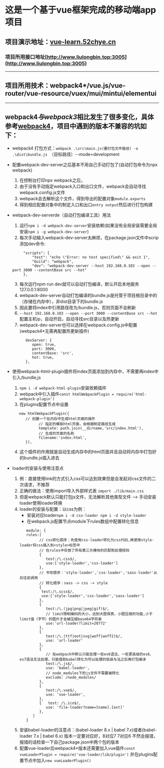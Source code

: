 # 这是一个基于vue框架完成的移动端app项目

## 项目演示地址：[vue-learn.52chye.cn](vue-learn.52chye.cn)

### 项目所用接口地址[http://www.liulongbin.top:3005](http://www.liulongbin.top:3005)
---
## 项目所用技术：webpack4*/vue.js/vue-router/vue-resource/vuex/mui/mintui/elementui
---
## webpack4*与webpack3*相比发生了很多变化，具体参考[webpack4](https://www.webpackjs.com/concepts/)，项目中遇到的版本不兼容的坑如下：
- webpack4 打包方式：`webpack .\src\main.js(要打包文件路径) -o .\dist\bundle.js `（目标路径）--mode=development

- 配置webpack-dev-server之后基本不用自己手动打包了(自动打包命令为npx webpack)
   1. 在控制台打印npx webpack之后，
   2. 由于没有手动指定webpack入口和出口文件，webpack会自动寻找webpack.config.js文件
   3. webpack会去解析这个文件，得到导出的配置对象`module.exports`
   4. 得到相应配置对象中的制定入口和出口`entry output`然后进行打包构建

- webpack-dev-serverde（自动打包编译工具）用法
   1. 运行`npm i -d webpack-dev-server`安装依赖(如果没有全局安装需要全局安装`npm i -g webpack-dev-server`)
   2. 每次手动输入webpack-dev-server太麻烦，在package.json文件中scrip添加dev命令:
   ```
        "scripts": {
            "test": "echo \"Error: no test specified\" && exit 1",
            "build": "webpack",
            "dev": "webpack-dev-server --host 192.168.0.103 --open --port 3000 --contentBase src --hot"
        },
   ```
   3. 每次运行npm run dev就可以自动打包编译，默认开启本地服务127.0.0.1:8000
   4. webpack-dev-server自动打包编译的bundle.js是托管于项目根目录中的（存储在内存中），非dist目录下的bundle.js
   5. 因此要将index中引用路径改为/bundle.js，否则页面不会刷新
   6. `--host 192.168.0.103 --open --port 3000 --contentBase src --hot`配置主机ip，自动开启，自动寻找src目录以及热更新
   7. webpack-dev-server也可以选择在webpack.config.js中配置(webpack4*无需再配置热更新插件)
   ```
         devServer: {
            open: true,
            port: 3000,
            contentBase: 'src',
            hot: true,
         },
   ```

- 使用webpack-html-plugin插件将index页面添加到内存中，不需要再index中引入/bundle,js
   1. `npm i -d webpack-html-plugin`安装依赖插件
   2. webpack中引入插件`const htmlWebpackPlugin = require('html-webpack-plugin')`
   3. 在plugins配置节点中设置
   ```
      new htmlWebpackPlugin({
         // 创建一个在内存中生成html页面的插件
               // 指定的模版html页面，会根据制定路径生成
               template: path.join(__dirname,'src/index.html'),
               // 生成的页面的名称
               filename:'index.html',
         }),
   ```
   4. 这个插件的作用就是自动生成内存中的html页面并且自动将内存中打包好的bundle.js插入进去

- loader的安装与使用注意点
   1. 例：直接使用link的方式引入css可以达到效果但是会发起对css文件的二次请求，不推荐
   2. 正确的做法：使用import导入外部样式表 `import ./lib/main.css`
   3. 但是webpack默认只能打包js文件，无法解析其他类型文件 --> 手动安装loader使用loader转换
   4. loader的安装与配置：以css为例：
      - 安装对应loader`npm i -d css-loader npm i -d style-loader`
      - 在webpack.js配置节点module下rules数组中配置转化信息
      ```
         module: {
         rules:[
               // css转化顺序：先使用css-loader转化为css代码,再使用style-loader将css插入到<style>标签中
               // 在rules中存放了所有第三方模块的匹配和处理规则
               {
                  test:/\.css$/,
                  use:['style-loader','css-loader']
               },
               // 书写顺序：'style-loader','css-loader','sass-loader'从后往前调用
               // 转化顺序：sass -> css -> style
               {
                test:/\.scss$/,
                use:['style-loader','css-loader','sass-loader']
               },
               {
                  test:/\.(jpg|png|jpeg|gif)$/,
                  // limit限制编码的大小，达到大图保真，小图压缩的功能,小于limit值（字节）的图片才会被压缩base64字符串
                  use:'url-loader?limit=20772'
               },
               {
                  test:/\.(ttf|eot|svg|woff|woff2)$/,
                  use: 'url-loader'
               },
               {
                  // 在webpack中默认只能处理一些es6语法，一些更高级的es6、es7语法无法处理，只能借助babel转化为可以处理的低级与法之后再打包编译
                  test:/\.js$/,
                  use: 'babel-loader',
                  // node_modules下的js文件不需要被转化
                  exclude: /node_modules/
               },
               {
                  test:/\.vue$/,
                  use: 'vue-loader',
               },
               {   test: /\.ico$/,
                  use: 'file-loader?name=[name].[ext]'
               },
            ]
         }
      ```
   5. 安装babel-loader的注意点：(babel-loader 8.x | babel 7.x)或者(babel-loader 7.x | babel 6.x)
   版本一定要对应好，8对应7 7对应6 不然会报错，报错的话检查一下自己package.json中两个包的版本
   6. 配置vue-loader后webpack4*版本还需要加入vue插件`const vueLoaderPlugin = require('vue-loader/lib/plugin')`
   并在plugins配置节点中加入`new vueLoaderPlugin()`